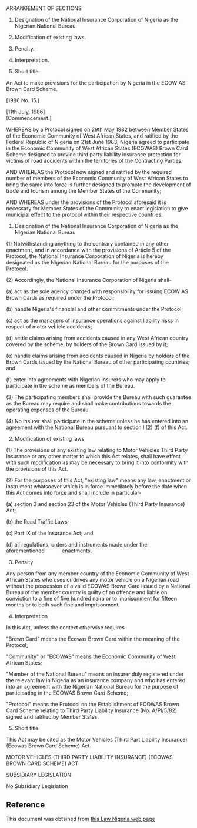 # 

ARRANGEMENT OF SECTIONS

1. Designation of the National Insurance Corporation of Nigeria as the Nigerian National Bureau.

2. Modification of existing laws.

3. Penalty.

4. Interpretation.

5. Short title.

An Act to make provisions for the participation by Nigeria in the ECOW AS Brown Card Scheme.

[1986 No. 15.]

[11th July, 1986]                                                                         [Commencement.]

WHEREAS by a Protocol signed on 29th May 1982 between Member States of the Economic Community of West African States, and ratified by the Federal Republic of Nigeria on 21st June 1983, Nigeria agreed to participate in the Economic Community of West African States (ECOWAS) Brown Card Scheme designed to provide third party liability insurance protection for victims of road accidents within the territories of the Contracting Parties;

AND WHEREAS the Protocol now signed and ratified by the required number of members of the Economic Community of West African States to bring the same into force is further designed to promote the development of trade and tourism among the Member States of the Community;

AND WHEREAS under the provisions of the Protocol aforesaid it is necessary for Member States of the Community to enact legislation to give municipal effect to the protocol within their respective countries.

1. Designation of the National Insurance Corporation of Nigeria as the Nigerian National Bureau

(1) Notwithstanding anything to the contrary contained in any other enactment, and in accordance with the provisions of Article 5 of the Protocol, the National Insurance Corporation of Nigeria is hereby designated as the Nigerian National Bureau for the purposes of the Protocol.

(2) Accordingly, the National Insurance Corporation of Nigeria shall-

(a) act as the sole agency charged with responsibility for issuing ECOW AS Brown Cards as required under the Protocol;

(b) handle Nigeria's financial and other commitments under the Protocol;

(c) act as the managers of insurance operations against liability risks in respect of motor vehicle accidents;

(d) settle claims arising from accidents caused in any West African country covered by the scheme, by holders of the Brown Card issued by it;

(e) handle claims arising from accidents caused in Nigeria by holders of the Brown Cards issued by the National Bureau of other participating countries; and

(f) enter into agreements with Nigerian insurers who may apply to participate in the scheme as members of the Bureau.

(3) The participating members shall provide the Bureau with such guarantee as the Bureau may require and shall make contributions towards the operating expenses of the Bureau.

(4) No insurer shall participate in the scheme unless he has entered into an agreement with the National Bureau pursuant to section I (2) (f) of this Act.

2. Modification of existing laws

(1) The provisions of any existing law relating to Motor Vehicles Third Party Insurance or any other matter to which this Act relates, shall have effect with such modification as may be necessary to bring it into conformity with the provisions of this Act.

(2) For the purposes of this Act, "existing law" means any law, enactment or instrument whatsoever which is in force immediately before the date when this Act comes into force and shall include in particular-

(a) section 3 and section 23 of the Motor Vehicles (Third Party Insurance) Act;

(b) the Road Traffic Laws;

(c) Part IX of the Insurance Act; and

(d) all regulations, orders and instruments made under the aforementioned            enactments.

3. Penalty

Any person from any member country of the Economic Community of West African States who uses or drives any motor vehicle on a Nigerian road without the possession of a valid ECOWAS Brown Card issued by a National Bureau of the member country is guilty of an offence and liable on conviction to a fine of five hundred naira or to imprisonment for fifteen months or to both such fine and imprisonment.

4. Interpretation

In this Act, unless the context otherwise requires-

"Brown Card" means the Ecowas Brown Card within the meaning of the Protocol;

"Community" or "ECOWAS" means the Economic Community of West African States;

"Member of the National Bureau" means an insurer duly registered under the relevant law in Nigeria as an insurance company and who has entered into an agreement with the Nigerian National Bureau for the purpose of participating in the ECOWAS Brown Card Scheme;

"Protocol" means the Protocol on the Establishment of ECOWAS Brown Card Scheme relating to Third Party Liability Insurance (No. A/PI/5/82) signed and ratified by Member States.

5. Short title

This Act may be cited as the Motor Vehicles (Third Part Liability Insurance) (Ecowas Brown Card Scheme) Act.

MOTOR VEHICLES (THIRD PARTY LIABILITY INSURANCE) (ECOWAS BROWN CARD SCHEME) ACT

SUBSIDIARY LEGISLATION

No Subsidiary Legislation

## Reference

This document was obtained from [this Law Nigeria web page](http://www.lawnigeria.com/LFN/M/Motor-Vehicles%28Third-Party-Liability-Insurance%29%28ECOWAS-Brown-Card-Scheme%29Act.php)
